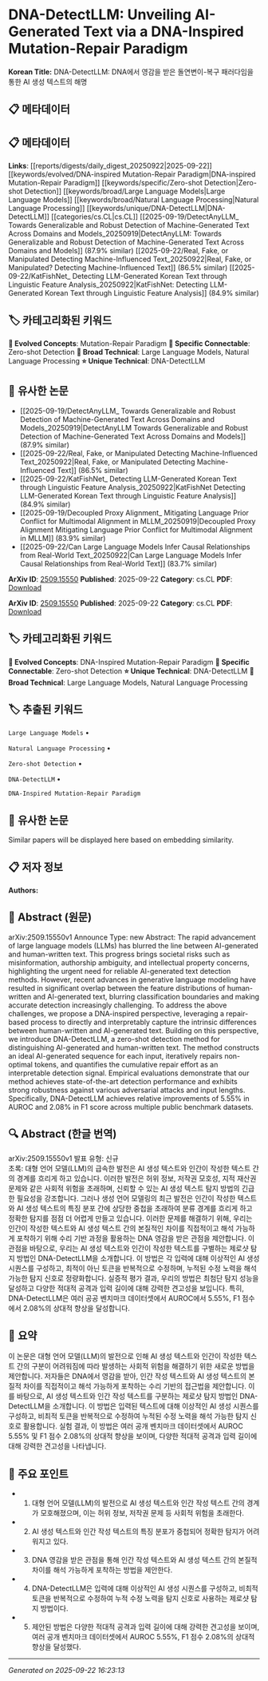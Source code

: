# DNA-DetectLLM: Unveiling AI-Generated Text via a DNA-Inspired Mutation-Repair Paradigm

**Korean Title:** DNA-DetectLLM: DNA에서 영감을 받은 돌연변이-복구 패러다임을 통한 AI 생성 텍스트의 해명

## 📋 메타데이터

## 📋 메타데이터

**Links**: [[reports/digests/daily_digest_20250922|2025-09-22]] [[keywords/evolved/DNA-inspired Mutation-Repair Paradigm|DNA-inspired Mutation-Repair Paradigm]] [[keywords/specific/Zero-shot Detection|Zero-shot Detection]] [[keywords/broad/Large Language Models|Large Language Models]] [[keywords/broad/Natural Language Processing|Natural Language Processing]] [[keywords/unique/DNA-DetectLLM|DNA-DetectLLM]] [[categories/cs.CL|cs.CL]] [[2025-09-19/DetectAnyLLM_ Towards Generalizable and Robust Detection of Machine-Generated Text Across Domains and Models_20250919|DetectAnyLLM: Towards Generalizable and Robust Detection of Machine-Generated Text Across Domains and Models]] (87.9% similar) [[2025-09-22/Real, Fake, or Manipulated Detecting Machine-Influenced Text_20250922|Real, Fake, or Manipulated? Detecting Machine-Influenced Text]] (86.5% similar) [[2025-09-22/KatFishNet_ Detecting LLM-Generated Korean Text through Linguistic Feature Analysis_20250922|KatFishNet: Detecting LLM-Generated Korean Text through Linguistic Feature Analysis]] (84.9% similar)

## 🏷️ 카테고리화된 키워드
**🚀 Evolved Concepts**: Mutation-Repair Paradigm
**🔗 Specific Connectable**: Zero-shot Detection
**🔬 Broad Technical**: Large Language Models, Natural Language Processing
**⭐ Unique Technical**: DNA-DetectLLM
## 🔗 유사한 논문
- [[2025-09-19/DetectAnyLLM_ Towards Generalizable and Robust Detection of Machine-Generated Text Across Domains and Models_20250919|DetectAnyLLM Towards Generalizable and Robust Detection of Machine-Generated Text Across Domains and Models]] (87.9% similar)
- [[2025-09-22/Real, Fake, or Manipulated Detecting Machine-Influenced Text_20250922|Real, Fake, or Manipulated Detecting Machine-Influenced Text]] (86.5% similar)
- [[2025-09-22/KatFishNet_ Detecting LLM-Generated Korean Text through Linguistic Feature Analysis_20250922|KatFishNet Detecting LLM-Generated Korean Text through Linguistic Feature Analysis]] (84.9% similar)
- [[2025-09-19/Decoupled Proxy Alignment_ Mitigating Language Prior Conflict for Multimodal Alignment in MLLM_20250919|Decoupled Proxy Alignment Mitigating Language Prior Conflict for Multimodal Alignment in MLLM]] (83.9% similar)
- [[2025-09-22/Can Large Language Models Infer Causal Relationships from Real-World Text_20250922|Can Large Language Models Infer Causal Relationships from Real-World Text]] (83.7% similar)


**ArXiv ID**: [2509.15550](https://arxiv.org/abs/2509.15550)
**Published**: 2025-09-22
**Category**: cs.CL
**PDF**: [Download](https://arxiv.org/pdf/2509.15550.pdf)


**ArXiv ID**: [2509.15550](https://arxiv.org/abs/2509.15550)
**Published**: 2025-09-22
**Category**: cs.CL
**PDF**: [Download](https://arxiv.org/pdf/2509.15550.pdf)

## 🏷️ 카테고리화된 키워드
**🚀 Evolved Concepts**: DNA-Inspired Mutation-Repair Paradigm
**🔗 Specific Connectable**: Zero-shot Detection
**⭐ Unique Technical**: DNA-DetectLLM
**🔬 Broad Technical**: Large Language Models, Natural Language Processing

## 🏷️ 추출된 키워드



`Large Language Models` • 

`Natural Language Processing` • 

`Zero-shot Detection` • 

`DNA-DetectLLM` • 

`DNA-Inspired Mutation-Repair Paradigm`



## 🔗 유사한 논문

Similar papers will be displayed here based on embedding similarity.

## 📋 저자 정보

**Authors:** 

## 📄 Abstract (원문)

arXiv:2509.15550v1 Announce Type: new 
Abstract: The rapid advancement of large language models (LLMs) has blurred the line between AI-generated and human-written text. This progress brings societal risks such as misinformation, authorship ambiguity, and intellectual property concerns, highlighting the urgent need for reliable AI-generated text detection methods. However, recent advances in generative language modeling have resulted in significant overlap between the feature distributions of human-written and AI-generated text, blurring classification boundaries and making accurate detection increasingly challenging. To address the above challenges, we propose a DNA-inspired perspective, leveraging a repair-based process to directly and interpretably capture the intrinsic differences between human-written and AI-generated text. Building on this perspective, we introduce DNA-DetectLLM, a zero-shot detection method for distinguishing AI-generated and human-written text. The method constructs an ideal AI-generated sequence for each input, iteratively repairs non-optimal tokens, and quantifies the cumulative repair effort as an interpretable detection signal. Empirical evaluations demonstrate that our method achieves state-of-the-art detection performance and exhibits strong robustness against various adversarial attacks and input lengths. Specifically, DNA-DetectLLM achieves relative improvements of 5.55% in AUROC and 2.08% in F1 score across multiple public benchmark datasets.

## 🔍 Abstract (한글 번역)

arXiv:2509.15550v1 발표 유형: 신규  
초록: 대형 언어 모델(LLM)의 급속한 발전은 AI 생성 텍스트와 인간이 작성한 텍스트 간의 경계를 흐리게 하고 있습니다. 이러한 발전은 허위 정보, 저작권 모호성, 지적 재산권 문제와 같은 사회적 위험을 초래하며, 신뢰할 수 있는 AI 생성 텍스트 탐지 방법의 긴급한 필요성을 강조합니다. 그러나 생성 언어 모델링의 최근 발전은 인간이 작성한 텍스트와 AI 생성 텍스트의 특징 분포 간에 상당한 중첩을 초래하여 분류 경계를 흐리게 하고 정확한 탐지를 점점 더 어렵게 만들고 있습니다. 이러한 문제를 해결하기 위해, 우리는 인간이 작성한 텍스트와 AI 생성 텍스트 간의 본질적인 차이를 직접적이고 해석 가능하게 포착하기 위해 수리 기반 과정을 활용하는 DNA 영감을 받은 관점을 제안합니다. 이 관점을 바탕으로, 우리는 AI 생성 텍스트와 인간이 작성한 텍스트를 구별하는 제로샷 탐지 방법인 DNA-DetectLLM을 소개합니다. 이 방법은 각 입력에 대해 이상적인 AI 생성 시퀀스를 구성하고, 최적이 아닌 토큰을 반복적으로 수정하며, 누적된 수정 노력을 해석 가능한 탐지 신호로 정량화합니다. 실증적 평가 결과, 우리의 방법은 최첨단 탐지 성능을 달성하고 다양한 적대적 공격과 입력 길이에 대해 강력한 견고성을 보입니다. 특히, DNA-DetectLLM은 여러 공공 벤치마크 데이터셋에서 AUROC에서 5.55%, F1 점수에서 2.08%의 상대적 향상을 달성합니다.

## 📝 요약

이 논문은 대형 언어 모델(LLM)의 발전으로 인해 AI 생성 텍스트와 인간이 작성한 텍스트 간의 구분이 어려워짐에 따라 발생하는 사회적 위험을 해결하기 위한 새로운 방법을 제안합니다. 저자들은 DNA에서 영감을 받아, 인간 작성 텍스트와 AI 생성 텍스트의 본질적 차이를 직접적이고 해석 가능하게 포착하는 수리 기반의 접근법을 제안합니다. 이를 바탕으로, AI 생성 텍스트와 인간 작성 텍스트를 구분하는 제로샷 탐지 방법인 DNA-DetectLLM을 소개합니다. 이 방법은 입력된 텍스트에 대해 이상적인 AI 생성 시퀀스를 구성하고, 비최적 토큰을 반복적으로 수정하여 누적된 수정 노력을 해석 가능한 탐지 신호로 활용합니다. 실험 결과, 이 방법은 여러 공개 벤치마크 데이터셋에서 AUROC 5.55% 및 F1 점수 2.08%의 상대적 향상을 보이며, 다양한 적대적 공격과 입력 길이에 대해 강력한 견고성을 나타냅니다.

## 🎯 주요 포인트


- 1. 대형 언어 모델(LLM)의 발전으로 AI 생성 텍스트와 인간 작성 텍스트 간의 경계가 모호해졌으며, 이는 허위 정보, 저작권 문제 등 사회적 위험을 초래한다.

- 2. AI 생성 텍스트와 인간 작성 텍스트의 특징 분포가 중첩되어 정확한 탐지가 어려워지고 있다.

- 3. DNA 영감을 받은 관점을 통해 인간 작성 텍스트와 AI 생성 텍스트 간의 본질적 차이를 해석 가능하게 포착하는 방법을 제안한다.

- 4. DNA-DetectLLM은 입력에 대해 이상적인 AI 생성 시퀀스를 구성하고, 비최적 토큰을 반복적으로 수정하여 누적 수정 노력을 탐지 신호로 사용하는 제로샷 탐지 방법이다.

- 5. 제안된 방법은 다양한 적대적 공격과 입력 길이에 대해 강력한 견고성을 보이며, 여러 공개 벤치마크 데이터셋에서 AUROC 5.55%, F1 점수 2.08%의 상대적 향상을 달성했다.


---

*Generated on 2025-09-22 16:23:13*